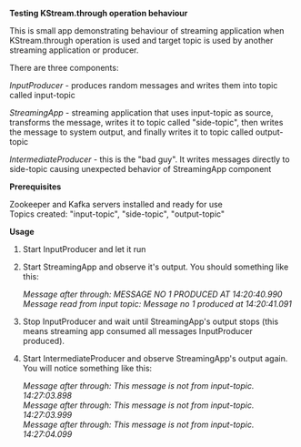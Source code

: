 **Testing KStream.through operation behaviour**

This is small app demonstrating behaviour of streaming application when KStream.through operation is used and target topic is used by another streaming application or producer.

There are three components:

_InputProducer_ - produces random messages and  writes them into topic called  input-topic

_StreamingApp_ - streaming application that uses input-topic as source, transforms the message, writes it to topic called "side-topic", then writes the message to system output, and finally writes it to topic called output-topic

_IntermediateProducer_ - this is the "bad guy". It writes messages directly to side-topic causing unexpected behavior of StreamingApp component


**Prerequisites**

Zookeeper and Kafka servers installed and ready for use  
Topics created: "input-topic", "side-topic", "output-topic"


**Usage**

1. Start InputProducer and let it run
2. Start StreamingApp and observe it's output. You should something like this:

    _Message after through: MESSAGE NO 1 PRODUCED AT 14:20:40.990  
    Message read from input topic: Message no 1 produced at 14:20:41.091_
    
3. Stop InputProducer and wait until StreamingApp's output stops (this means streaming app consumed all messages InputProducer produced).

4. Start IntermediateProducer and observe StreamingApp's output again.  
    You will notice something like this:
    
    _Message after through: This message is not from input-topic.  14:27:03.898  
    Message after through: This message is not from input-topic.  14:27:03.999  
    Message after through: This message is not from input-topic.  14:27:04.099_
 


